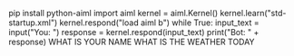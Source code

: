 pip install python-aiml
import aiml
kernel = aiml.Kernel()
kernel.learn("std-startup.xml")
kernel.respond("load aiml b")
while True:
    input_text = input("You: ")
    response = kernel.respond(input_text)
    print("Bot: " + response)
<aiml version="1.0.1" encoding="UTF-8">
    <category>
        <pattern>WHAT IS YOUR NAME</pattern>
        <template>My name is Chatbot.</template>
    </category>
    <category>
        <pattern>WHAT IS THE WEATHER TODAY</pattern>
        <template>I'm sorry, I don't have access to real-time weather information.</template>
    </category>
</aiml>
